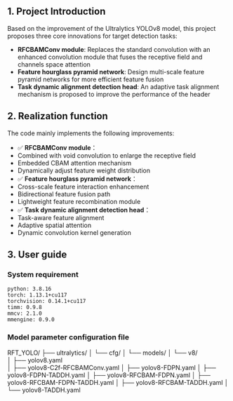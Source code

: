 ## 1. Project Introduction
Based on the improvement of the Ultralytics YOLOv8 model, this project proposes three core innovations for target detection tasks:
- **RFCBAMConv module**: Replaces the standard convolution with an enhanced convolution module that fuses the receptive field and channels space attention
- **Feature hourglass pyramid network**: Design multi-scale feature pyramid networks for more efficient feature fusion
- **Task dynamic alignment detection head**: An adaptive task alignment mechanism is proposed to improve the performance of the header


## 2. Realization function
The code mainly implements the following improvements:
- ✅ **RFCBAMConv module**：
- Combined with void convolution to enlarge the receptive field
- Embedded CBAM attention mechanism
- Dynamically adjust feature weight distribution
- ✅ **Feature hourglass pyramid network**：
- Cross-scale feature interaction enhancement
- Bidirectional feature fusion path
- Lightweight feature recombination module
- ✅ **Task dynamic alignment detection head**：
- Task-aware feature alignment
- Adaptive spatial attention
- Dynamic convolution kernel generation

## 3. User guide

### System requirement
    python: 3.8.16
    torch: 1.13.1+cu117
    torchvision: 0.14.1+cu117
    timm: 0.9.8
    mmcv: 2.1.0
    mmengine: 0.9.0


### Model parameter configuration file
RFT_YOLO/
├── ultralytics/
│   └── cfg/
│       └── models/
│           └── v8/                   
│               ├── yolov8.yaml  
│               ├── yolov8-C2f-RFCBAMConv.yaml
│               ├── yolov8-FDPN.yaml 
│               ├── yolov8-FDPN-TADDH.yaml 
│               ├── yolov8-RFCBAM-FDPN.yaml
│               ├── yolov8-RFCBAM-FDPN-TADDH.yaml
│               ├── yolov8-RFCBAM-TADDH.yaml
│               └── yolov8-TADDH.yaml 


